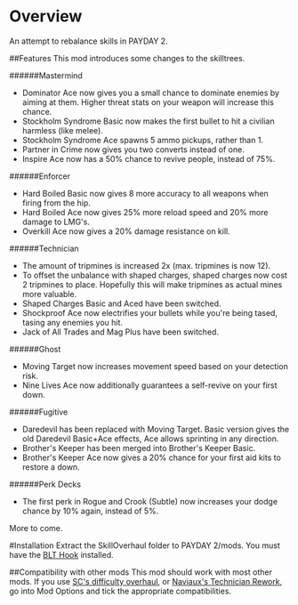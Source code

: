 # Overview
An attempt to rebalance skills in PAYDAY 2.

##Features
This mod introduces some changes to the skilltrees.

######Mastermind
* Dominator Ace now gives you a small chance to dominate enemies by aiming at them. Higher threat stats on your weapon will increase this chance.
* Stockholm Syndrome Basic now makes the first bullet to hit a civilian harmless (like melee).
* Stockholm Syndrome Ace spawns 5 ammo pickups, rather than 1.
* Partner in Crime now gives you two converts instead of one.
* Inspire Ace now has a 50% chance to revive people, instead of 75%.

######Enforcer
* Hard Boiled Basic now gives 8 more accuracy to all weapons when firing from the hip.
* Hard Boiled Ace now gives 25% more reload speed and 20% more damage to LMG's.
* Overkill Ace now gives a 20% damage resistance on kill.

######Technician
* The amount of tripmines is increased 2x (max. tripmines is now 12).
* To offset the unbalance with shaped charges, shaped charges now cost 2 tripmines to place. Hopefully this will make tripmines as actual mines more valuable.
* Shaped Charges Basic and Aced have been switched.
* Shockproof Ace now electrifies your bullets while you're being tased, tasing any enemies you hit.
* Jack of All Trades and Mag Plus have been switched.

######Ghost
* Moving Target now increases movement speed based on your detection risk.
* Nine Lives Ace now additionally guarantees a self-revive on your first down.

######Fugitive
* Daredevil has been replaced with Moving Target. Basic version gives the old Daredevil Basic+Ace effects, Ace allows sprinting in any direction.
* Brother's Keeper has been merged into Brother's Keeper Basic.
* Brother's Keeper Ace now gives a 20% chance for your first aid kits to restore a down.
 
######Perk Decks
* The first perk in Rogue and Crook (Subtle) now increases your dodge chance by 10% again, instead of 5%.

More to come.

#Installation
Extract the SkillOverhaul folder to PAYDAY 2/mods. You must have the [BLT Hook](http://paydaymods.com/download/) installed.

##Compatibility with other mods
This mod should work with most other mods. If you use [SC's difficulty overhaul](http://steamcommunity.com/groups/sc_mod), or [Naviaux's Technician Rework](http://forums.lastbullet.net/mydownloads.php?action=view_down&did=14403), go into Mod Options and tick the appropriate compatibilities.
